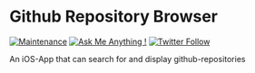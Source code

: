 # Github Repository Browser

[![Maintenance](https://img.shields.io/badge/Maintained%3F-no-red.svg)](https://bitbucket.org/lbesson/ansi-colors) [![Ask Me Anything !](https://img.shields.io/badge/Ask%20me-anything-1abc9c.svg)](https://matthewongamedesign.wordpress.com/) [![Twitter Follow](https://img.shields.io/twitter/follow/icarustyler.svg?style=social&label=Follow)](https://twitter.com/IcarusTyler)

An iOS-App that can search for and display github-repositories 
